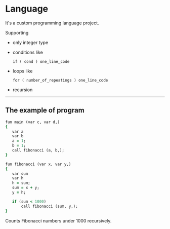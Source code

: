 # Language

It's a custom programming language project.

Supporting

  - only integer type
  - conditions like 
  
    `if ( cond ) one_line_code`
  - loops like
  
    `for ( number_of_repeatings ) one_line_code`
  - recursion
  
  ---
  
  The example of program 
  ------
 ```ruby
fun main (var c, var d,)
{
	var a
	var b
	a = 1;
	b = 1;
	call fibonacci (a, b,);
}

fun fibonacci (var x, var y,)
{
	var sum
	var h
	h = sum;
	sum = x + y;
	y = h;

	if (sum < 1000)
		call fibonacci (sum, y,);
}
```

Counts Fibonacci numbers under 1000 recursively.
